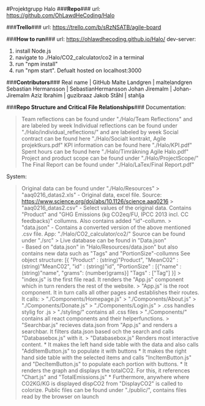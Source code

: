 #Projektgrupp Halo
###__Repo__###
url: https://github.com/OhLawdHeCoding/Halo

###__Trello__###
url: https://trello.com/b/sRzNSATB/agile-board

###__How to run__###
url: https://ohlawdhecoding.github.io/Halo/
dev-server: 
 1. install Node.js
 2. navigate to ./Halo/CO2_calculator/co2 in a terminal
 3. run "npm install"
 4. run "npm start". Defualt hosted on localhost:3000

###__Contributors__###
Real name 		| GitHub
Malte Landgren 		| maltelandgren
Sebastian Hermansson	| SebastianHermansson
Johan Jiremalm		| Johan-Jiremalm
Aziz Ibrahim		| guzibraaz
Jakob Ståhl		| stahlja

###__Repo Structure and Critical File Relationships__###
Documentation:
 > Team reflections can be found under "./Halo/Team Reflections" and are labeled by week
 > Individual reflections can be found under "./Halo/individual_reflections/<Name>" and are labeled by week 
 > Social contract can be found here "./Halo/Socialt kontrakt, Agile projektkurs.pdf"
 > KPI information can be found here "./Halo/KPI.pdf"
 > Spent hours can be found here "./Halo/Timräkning Agile Halo.pdf"
 > Project and product scope can be found under "./Halo/ProjectScope/"
 > The Final Report can be found under "./Halo/LaTex/Final Report.pdf" 




System: 
 > Original data can be found under "./Halo/Resources"
	> "aaq0216_datas2.xls" 	- Original data, excel file. Source: https://www.science.org/doi/abs/10.1126/science.aaq0216
	> "aaq0216_datas2.csv" 	- Select values of the original data. Contains "Product" and "GHG Emissions (kg CO2eq/FU, IPCC 2013 incl. CC feedbacks)" 
				  collumns. Also contains added "id"-collumn.
	> "data.json" 		- Contains a converted version of the above mentioned .csv file.
 App: "./Halo/CO2_calculator/co2/"
  > Source can be found under "./src"
  	> Live database can be found in "Data.json" 	
				- Based on "data.json" in "Halo/Resources/data.json" but also contains new data such as "Tags" and "PortionSize"-collumns
				  See object structure: [{
							  "Product"	: (string)"Product", 
							  "MeanC02"	: (string)"MeanC02",
							  "id"		: (string)"id",
							  "PortionSize"	: [{"name" : (string)"name",
							  		    "grams": (number)grams}]
							  "Tags"	: ["Tag"]
							}]
	> "index.js" is the first file read. It renders the "App.js" component which in turn renders the rest of the website.
	> "App.js" is the root component. It in turn calls all other pages and establishes their routes. It calls:
		> "./Components/Homepage.js"
		> "./Components/About.js"
		> "./Components/Donate.js"
		> "./Components/Login.js"
	> <filename>.css handles stylig for <filename>.js
	> "./styling/" contains all .css files
	> "./Components/" contains all react components and their helperfunctions.
		> "Searchbar.js" recieves data.json from "App.js" and renders a searchbar. It filters data.json based och 
		    the search and calls "Databasebox.js" with it. 
		>  "Databasebox.js" Renders most interactive content. 
		     * It makes the left hand side table with the data and also calls "AddItemButton.js" to populate it with buttons
		     * It makes the right hand side table with the selected items and calls "IncItemButton.js" and "DecItemButton.js" to populate each portion with buttons.
		     * It renders the graph and displays the totalCO2. For this, it references "Chart.js" and "TotalEmissions.js"
		     * Furthermore, anywhere where CO2KG/KG is displayed dispCO2 from "DisplayCO2" is called to colorize.
  > Public files can be found under "./public/", contains files read by the browser on launch



